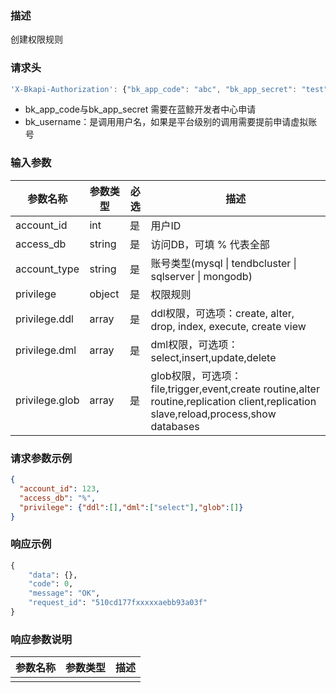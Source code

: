 ### 描述

创建权限规则

### 请求头

```javascript
'X-Bkapi-Authorization': {"bk_app_code": "abc", "bk_app_secret": "test", "bk_username":"wxid"}
```

- bk_app_code与bk_app_secret 需要在蓝鲸开发者中心申请
- bk_username：是调用用户名，如果是平台级别的调用需要提前申请虚拟账号


### 输入参数
| 参数名称     | 参数类型     | 必选   | 描述             |
| ------------ | ------------ | ------ | ---------------- |
| account_id         | int       | 是     | 用户ID    |
| access_db         | string       | 是     | 访问DB，可填 % 代表全部     |
| account_type | string   | 是   | 账号类型(mysql \| tendbcluster \| sqlserver \| mongodb) |
| privilege         | object       | 是     | 权限规则     |
| privilege.ddl         | array       | 是     | ddl权限，可选项：create, alter, drop, index, execute, create view     |
| privilege.dml         | array       | 是     | dml权限，可选项：select,insert,update,delete   |
| privilege.glob         | array       | 是     | glob权限，可选项：file,trigger,event,create routine,alter routine,replication client,replication slave,reload,process,show databases     |


### 请求参数示例


```json
{
  "account_id": 123,
  "access_db": "%",
  "privilege": {"ddl":[],"dml":["select"],"glob":[]}
}
```


### 响应示例
```python
{
    "data": {},
    "code": 0,
    "message": "OK",
    "request_id": "510cd177fxxxxxaebb93a03f"
}
```

### 响应参数说明
| 参数名称     | 参数类型   | 描述                           |
| ------------ | ---------- | ------------------------------ |
|              |            |                                |